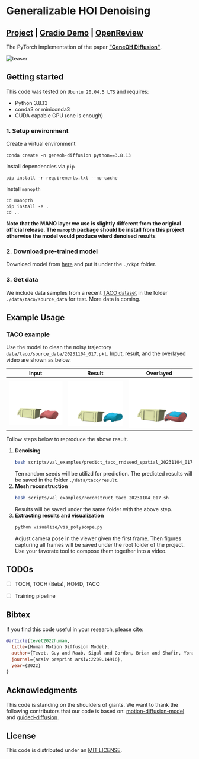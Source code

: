 # Generalizable HOI Denoising


## [Project](https://meowuu7.github.io/GeneOH-Diffusion/) | [Gradio Demo](https://huggingface.co/spaces/xymeow7/gene-hoi-denoising) | [OpenReview](https://openreview.net/forum?id=FvK2noilxT)

The PyTorch implementation of the paper [**"GeneOH Diffusion"**](https://arxiv.org/abs/2209.14916).

![teaser](./assets/demo.gif)


## Getting started

This code was tested on `Ubuntu 20.04.5 LTS` and requires:

* Python 3.8.13
* conda3 or miniconda3
* CUDA capable GPU (one is enough)

### 1. Setup environment

Create a virtual environment

```shell
conda create -n geneoh-diffusion python==3.8.13
```

Install dependencies via `pip`

```shell
pip install -r requirements.txt --no-cache
```

Install `manopth`

```shell
cd manopth
pip install -e .
cd ..
```

**Note that the MANO layer we use is slightly different from the original official release. The `manopth` package should be install from this project otherwise the model would produce wierd denoised results**

### 2. Download pre-trained model

Download model from [here](https://drive.google.com/file/d/1Uv030DkxRE8VgjlMnXhwmAk27L9dNM18/view?usp=drive_link) and put it under the `./ckpt` folder. 

### 3. Get data 


We include data samples from a recent [TACO dataset](https://taco2024.github.io/) in the folder `./data/taco/source_data` for test. More data is coming. 




## Example Usage



### TACO example

Use the model to clean the noisy trajectory `data/taco/source_data/20231104_017.pkl`. Input, result, and the overlayed video are shown as below.


|        Input        |       Result         |         Overlayed         |
| :----------------------: | :---------------------: | :-----------------------: |
| ![](assets/taco-20231104_017-src-a.gif) | ![](assets/taco-20231104_017-res-a.gif) | ![](assets/taco-20231104_017-overlayed-a.gif) |


Follow steps below to reproduce the above result. 

1. **Denoising**
   ```bash
   bash scripts/val_examples/predict_taco_rndseed_spatial_20231104_017.sh
   ```
   Ten random seeds will be utilizd for prediction. The predicted results will be saved in the folder `./data/taco/result`. 
2. **Mesh reconstruction**
   ```bash
   bash scripts/val_examples/reconstruct_taco_20231104_017.sh
   ```
   Results will be saved under the same folder with the above step. 
3. **Extracting results and visualization** 
   ```bash
   python visualize/vis_polyscope.py
   ```
   Adjust camera pose in the viewer given the first frame. Then figures capturing all frames will be saved under the root folder of the project. Use your favorate tool to compose them together into a video. 
   

## TODOs

- [ ] TOCH, TOCH (Beta), HOI4D, TACO
- [ ] Training pipeline


## Bibtex
If you find this code useful in your research, please cite:

```bibtex
@article{tevet2022human,
  title={Human Motion Diffusion Model},
  author={Tevet, Guy and Raab, Sigal and Gordon, Brian and Shafir, Yonatan and Bermano, Amit H and Cohen-Or, Daniel},
  journal={arXiv preprint arXiv:2209.14916},
  year={2022}
}
```


## Acknowledgments

This code is standing on the shoulders of giants. We want to thank the following contributors
that our code is based on: [motion-diffusion-model](https://github.com/GuyTevet/motion-diffusion-model) and [guided-diffusion](https://github.com/openai/guided-diffusion).

## License
This code is distributed under an [MIT LICENSE](LICENSE).

